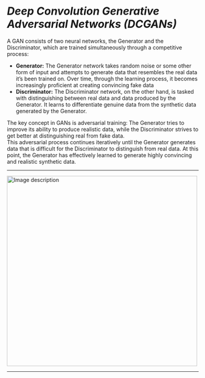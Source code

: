 # ***Deep Convolution Generative Adversarial Networks (DCGANs)***

A GAN consists of two neural networks, the Generator and the Discriminator, which are trained simultaneously through a competitive process:

- **Generator:** The Generator network takes random noise or some other form of input and attempts to generate data that resembles the real data it’s been trained on. Over time, through the learning process, it becomes increasingly proficient at creating convincing fake data
- **Discriminator:** The Discriminator network, on the other hand, is tasked with distinguishing between real data and data produced by the Generator. It learns to differentiate genuine data from the synthetic data generated by the Generator.

The key concept in GANs is adversarial training: The Generator tries to improve its ability to produce realistic data, while the Discriminator strives to get better at distinguishing real from fake data. <br>
This adversarial process continues iteratively until the Generator generates data that is difficult for the Discriminator to distinguish from real data. At this point, the Generator has effectively learned to generate highly convincing and realistic synthetic data. <hr>
<img src="https://github.com/user-attachments/assets/d1aad58b-ec69-42e5-9238-01cbbd0899c2" alt="Image description" width="500"/> <hr>


